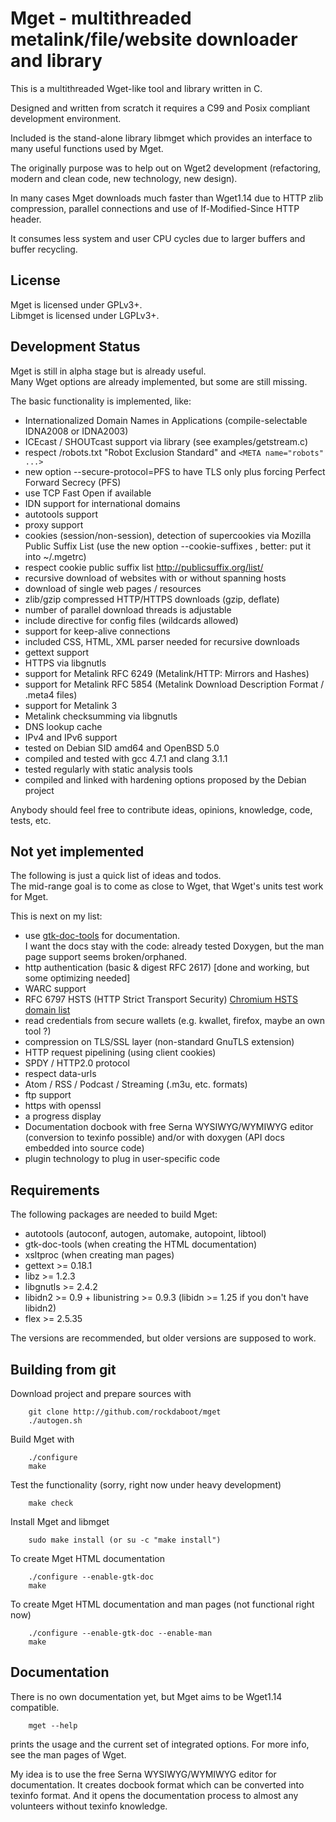 Mget - multithreaded metalink/file/website downloader and library
=================================================================

This is a multithreaded Wget-like tool and library written in C.

Designed and written from scratch it requires a C99 and Posix compliant
development environment.

Included is the stand-alone library libmget which provides an interface
to many useful functions used by Mget.

The originally purpose was to help out on Wget2 development (refactoring,
modern and clean code, new technology, new design).

In many cases Mget downloads much faster than Wget1.14 due to HTTP zlib
compression, parallel connections and use of If-Modified-Since HTTP header.

It consumes less system and user CPU cycles due to larger buffers and
buffer recycling.

License
-------

Mget is licensed under GPLv3+.<br>
Libmget is licensed under LGPLv3+.

Development Status
------------------

Mget is still in alpha stage but is already useful.<br>
Many Wget options are already implemented, but some are still missing.

The basic functionality is implemented, like:

- Internationalized Domain Names in Applications (compile-selectable IDNA2008 or IDNA2003)
- ICEcast / SHOUTcast support via library (see examples/getstream.c)
- respect /robots.txt "Robot Exclusion Standard" and `<META name="robots" ...>`
- new option --secure-protocol=PFS to have TLS only plus forcing Perfect Forward Secrecy (PFS)
- use TCP Fast Open if available
- IDN support for international domains
- autotools support
- proxy support
- cookies (session/non-session), detection of supercookies via Mozilla Public Suffix List
  (use the new option --cookie-suffixes <filename>, better: put it into ~/.mgetrc)
- respect cookie public suffix list http://publicsuffix.org/list/
- recursive download of websites with or without spanning hosts
- download of single web pages / resources
- zlib/gzip compressed HTTP/HTTPS downloads (gzip, deflate)
- number of parallel download threads is adjustable
- include directive for config files (wildcards allowed)
- support for keep-alive connections
- included CSS, HTML, XML parser needed for recursive downloads
- gettext support
- HTTPS via libgnutls
- support for Metalink RFC 6249 (Metalink/HTTP: Mirrors and Hashes)
- support for Metalink RFC 5854 (Metalink Download Description Format / .meta4 files)
- support for Metalink 3
- Metalink checksumming via libgnutls
- DNS lookup cache
- IPv4 and IPv6 support
- tested on Debian SID amd64 and OpenBSD 5.0
- compiled and tested with gcc 4.7.1 and clang 3.1.1
- tested regularly with static analysis tools
- compiled and linked with hardening options proposed by the Debian project

Anybody should feel free to contribute ideas, opinions, knowledge, code, tests, etc.

Not yet implemented
-------------------

The following is just a quick list of ideas and todos.<br>
The mid-range goal is to come as close to Wget, that Wget's units test work for Mget.

This is next on my list:

- use [gtk-doc-tools](http://developer.gnome.org/gtk-doc-manual/unstable/settingup.html.en) for documentation.<br>
  I want the docs stay with the code: already tested Doxygen, but the man page support seems broken/orphaned.
- http authentication (basic & digest RFC 2617) [done and working, but some optimizing needed]
- WARC support
- RFC 6797 HSTS (HTTP Strict Transport Security)
  [Chromium HSTS domain list](https://src.chromium.org/viewvc/chrome/trunk/src/net/base/transport_security_state_static.json)
- read credentials from secure wallets (e.g. kwallet, firefox, maybe an own tool ?)
- compression on TLS/SSL layer (non-standard GnuTLS extension)
- HTTP request pipelining (using client cookies)
- SPDY / HTTP2.0 protocol
- respect data-urls
- Atom / RSS / Podcast / Streaming (.m3u, etc. formats)
- ftp support
- https with openssl
- a progress display
- Documentation docbook with free Serna WYSIWYG/WYMIWYG editor (conversion to texinfo possible)
  and/or with doxygen (API docs embedded into source code)
- plugin technology to plug in user-specific code


Requirements
------------

The following packages are needed to build Mget:

* autotools (autoconf, autogen, automake, autopoint, libtool)
* gtk-doc-tools (when creating the HTML documentation)
* xsltproc (when creating man pages)
* gettext >= 0.18.1
* libz >= 1.2.3
* libgnutls >= 2.4.2
* libidn2 >= 0.9 + libunistring >= 0.9.3 (libidn >= 1.25 if you don't have libidn2)
* flex >= 2.5.35

The versions are recommended, but older versions are supposed to work.


Building from git
-----------------

Download project and prepare sources with

		git clone http://github.com/rockdaboot/mget
		./autogen.sh

Build Mget with

		./configure
		make

Test the functionality (sorry, right now under heavy development)

		make check

Install Mget and libmget

		sudo make install (or su -c "make install")

To create Mget HTML documentation

		./configure --enable-gtk-doc
		make

To create Mget HTML documentation and man pages (not functional right now)

		./configure --enable-gtk-doc --enable-man
		make

Documentation
-------------

There is no own documentation yet, but Mget aims to be Wget1.14 compatible.

		mget --help

prints the usage and the current set of integrated options.
For more info, see the man pages of Wget.

My idea is to use the free Serna WYSIWYG/WYMIWYG editor for documentation.
It creates docbook format which can be converted into texinfo format.
And it opens the documentation process to almost any volunteers without
texinfo knowledge.
